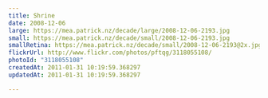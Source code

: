 ```yaml
---
title: Shrine
date: 2008-12-06
large: https://mea.patrick.nz/decade/large/2008-12-06-2193.jpg
small: https://mea.patrick.nz/decade/small/2008-12-06-2193.jpg
smallRetina: https://mea.patrick.nz/decade/small/2008-12-06-2193@2x.jpg
flickrUrl: http://www.flickr.com/photos/pftqg/3118055108/
photoId: "3118055108"
createdAt: 2011-01-31 10:19:59.368297
updatedAt: 2011-01-31 10:19:59.368297

---
```


